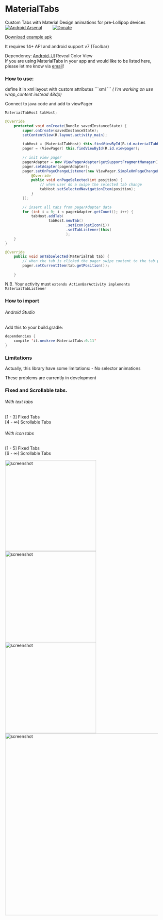 MaterialTabs
============

Custom Tabs with Material Design animations for pre-Lollipop devices<br>
[![Android Arsenal](https://img.shields.io/badge/Android%20Arsenal-MaterialTabs-brightgreen.svg?style=flat)](https://android-arsenal.com/details/1/1105)&ensp;&ensp;&ensp;&ensp;&ensp;[![Donate](https://www.paypalobjects.com/en_GB/i/btn/btn_donate_LG.gif)](https://www.paypal.com/cgi-bin/webscr?cmd=_s-xclick&hosted_button_id=TLLU42DEL36RY)


[Download example apk](https://raw.github.com/neokree/MaterialTabs/master/example.apk)

It requires 14+ API and android support v7 (Toolbar)

Dependency: [Android-UI](https://github.com/markushi/android-ui) Reveal Color View <br>
If you are using MaterialTabs in your app and would like to be listed here, please let me know via [email](mailto:neokree@gmail.com)! <br>

<h3>How to use:</h3>
define it in xml layout with custom attributes
```xml
<!-- for Text Tabs -->
<it.neokree.materialtabs.MaterialTabHost
        android:id="@+id/materialTabHost"
        android:layout_width="match_parent"
        android:layout_height="48dp"
        app:textColor="#FFFFFF"
        app:primaryColor="YOUR_PRIMARY_COLOR"
        app:accentColor="YOUR_ACCENT_COLOR" />
<!-- for icon tabs --> 
<it.neokree.materialtabs.MaterialTabHost
        android:id="@+id/materialTabHost"
        android:layout_width="match_parent"
        android:layout_height="48dp"
        app:iconColor="#FFFFFF"
        app:primaryColor="YOUR_PRIMARY_COLOR"
        app:accentColor="YOUR_ACCENT_COLOR"
        app:hasIcons="true"/>
```
<em>( I'm working on use wrap_content instead 48dp)</em>

Connect to java code and add to viewPager
```java
MaterialTabHost tabHost;

@Override
	protected void onCreate(Bundle savedInstanceState) {
		super.onCreate(savedInstanceState);
		setContentView(R.layout.activity_main);
		
		tabHost = (MaterialTabHost) this.findViewById(R.id.materialTabHost);
		pager = (ViewPager) this.findViewById(R.id.viewpager);
		
		// init view pager
		pagerAdapter = new ViewPagerAdapter(getSupportFragmentManager());
		pager.setAdapter(pagerAdapter);
		pager.setOnPageChangeListener(new ViewPager.SimpleOnPageChangeListener() {
            @Override
            public void onPageSelected(int position) {
            	// when user do a swipe the selected tab change
                tabHost.setSelectedNavigationItem(position);
            }
        });
		
		// insert all tabs from pagerAdapter data
		for (int i = 0; i < pagerAdapter.getCount(); i++) {
            tabHost.addTab(
                    tabHost.newTab() 
                            .setIcon(getIcon(i))
                            .setTabListener(this)
                            );
    }
}

@Override
	public void onTabSelected(MaterialTab tab) {
		// when the tab is clicked the pager swipe content to the tab position
		pager.setCurrentItem(tab.getPosition());
		
	}
```

N.B. Your activity must <code>extends ActionBarActivity implements MaterialTabListener</code>


### How to import
###### Android Studio
Add this to your build.gradle:
```java 
dependencies {
    compile 'it.neokree:MaterialTabs:0.11'
}
```

<h3>Limitations</h3>
Actually, this library have some limitations: 
- No selector animations

These problems are currently in development

### Fixed and Scrollable tabs. 
###### With text tabs
[1 - 3] Fixed Tabs <br>
[4 - &infin;] Scrollable Tabs
###### With icon tabs
[1 - 5] Fixed Tabs <br>
[6 - &infin;] Scrollable Tabs

<img src="https://raw.github.com/neokree/MaterialTabs/master/screen.jpg" alt="screenshot" width="300px" height="auto" />
<img src="https://raw.github.com/neokree/MaterialTabs/master/screen-icon.jpg" alt="screenshot" width="300px" height="auto" />
<img src="https://raw.github.com/neokree/MaterialTabs/master/screen-multitab.jpg" alt="screenshot" width="300px" height="auto" />
<img src="https://raw.github.com/neokree/MaterialTabs/master/screen-tablet.jpg" alt="screenshot" width="600px" height="auto" />
